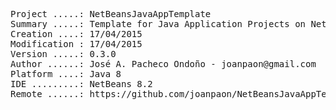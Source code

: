 <pre>
Project .....: NetBeansJavaAppTemplate
Summary .....: Template for Java Application Projects on NetBeans IDE
Creation ....: 17/04/2015
Modification : 17/04/2015
Version .....: 0.3.0
Author ......: José A. Pacheco Ondoño - joanpaon@gmail.com
Platform ....: Java 8
IDE .........: NetBeans 8.2
Remote ......: https://github.com/joanpaon/NetBeansJavaAppTemplate.git
</pre>
